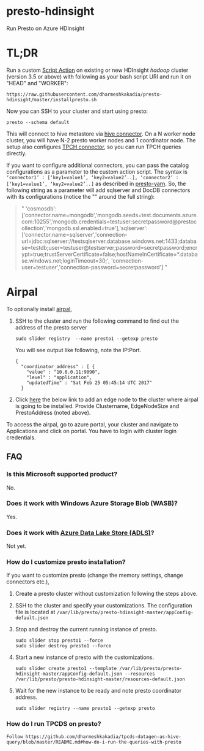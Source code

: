 # presto-hdinsight
Run Presto on Azure HDInsight

# TL;DR 
Run a custom [Script Action](https://docs.microsoft.com/en-us/azure/hdinsight/hdinsight-hadoop-customize-cluster-linux) on existing or new HDInsight _hadoop_ cluster (version 3.5 or above) with following as your bash script URI and run it on "HEAD" and "WORKER":
```
https://raw.githubusercontent.com/dharmeshkakadia/presto-hdinsight/master/installpresto.sh
```

Now you can SSH to your cluster and start using presto:
```
presto --schema default
```
This will connect to hive metastore via [hive connector](https://prestodb.io/docs/current/connector/hive.html). On a N worker node cluster, you will have N-2 presto worker nodes and 1 coordinator node. The setup also configures [TPCH connector](https://prestodb.io/docs/current/connector/tpch.html), so you can run TPCH queries directly.

If you want to configure additional connectors, you can pass the catalog configurations as a parameter to the custom action script. The syntax is `‘connector1’ : [‘key1=value1’, ‘key2=value2’..], ‘connector2’ : [‘key1=value1’, ‘key2=value2’..]` as described in [presto-yarn](https://prestodb.io/presto-yarn/installation-yarn-configuration-options.html). So, the following string as a parameter will add sqlserver and DocDB connectors with its configurations (notice the "" around the full string):

> " 'cosmosdb': ['connector.name=mongodb','mongodb.seeds=test.documents.azure.com:10255','mongodb.credentials=testuser:secretpassword@prestocollection','mongodb.ssl.enabled=true'],'sqlserver': ['connector.name=sqlserver','connection-url=jdbc:sqlserver://testsqlserver.database.windows.net:1433;database=testdb;user=testuser@testserver;password=secretpassword;encrypt=true;trustServerCertificate=false;hostNameInCertificate=*.database.windows.net;loginTimeout=30;', 'connection-user=testuser','connection-password=secretpassword'] "


# Airpal
To optionally install [airpal](https://github.com/airbnb/airpal), 

1. SSH to the cluster and run the following command to find out the address of the presto server
    ```
    sudo slider registry  --name presto1 --getexp presto
    ```
    You will see output like following, note the IP:Port.
    ```
    {
      "coordinator_address" : [ {
        "value" : "10.0.0.11:9090",
        "level" : "application",
        "updatedTime" : "Sat Feb 25 05:45:14 UTC 2017"
      }
    ```

2. Click [here](https://portal.azure.com/#create/Microsoft.Template/uri/https%3A%2F%2Fraw.githubusercontent.com%2Fdharmeshkakadia%2Fpresto-hdinsight%2Fmaster%2Fairpal-deploy.json) the below link to add an edge node to the cluster where airpal is going to be installed. Provide Clustername, EdgeNodeSize and PrestoAddress (noted above). 

To access the airpal, go to azure portal, your cluster and navigate to Applications and click on portal. You have to login with cluster login credentials.

## FAQ
### Is this Microsoft supported product? 
No.

### Does it work with Windows Azure Storage Blob (WASB)?
Yes.

### Does it work with [Azure Data Lake Store (ADLS)](https://azure.microsoft.com/en-us/services/data-lake-store/)?
Not yet.

### How do I customize presto installation?
If you want to customize presto (change the memory settings, change connectors etc.), 

1. Create a presto cluster without customization following the steps above.

2. SSH to the cluster and specify your customizations. The configuration file is located at ``/var/lib/presto/presto-hdinsight-master/appConfig-default.json`` 

3. Stop and destroy the current running instance of presto.
    ```
    sudo slider stop presto1 --force
    sudo slider destroy presto1 --force
    ```

4. Start a new instance of presto with the customizations.
    ```
    sudo slider create presto1 --template /var/lib/presto/presto-hdinsight-master/appConfig-default.json --resources /var/lib/presto/presto-hdinsight-master/resources-default.json
    ```
    
5. Wait for the new instance to be ready and note presto coordinator address.
    ```
    sudo slider registry --name presto1 --getexp presto
    ```

### How do I run TPCDS on presto?
    Follow https://github.com/dharmeshkakadia/tpcds-datagen-as-hive-query/blob/master/README.md#how-do-i-run-the-queries-with-presto
    
